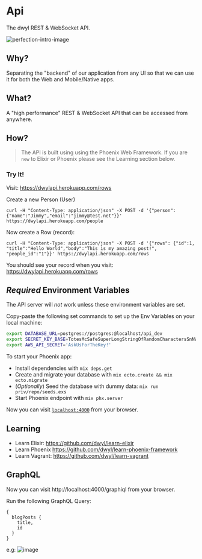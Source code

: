 # Api

The dwyl REST &amp; WebSocket API.

![perfection-intro-image](https://cloud.githubusercontent.com/assets/194400/8255483/2fc78e6c-1698-11e5-8c27-d1b9db99f020.png)

## Why?

Separating the "backend" of our application from any UI
so that we can use it for both the Web and Mobile/Native apps.

## What?

A "high performance" REST & WebSocket API
that can be accessed from anywhere.

<!--
## Who?

Anyone building an app for the @dwyl platform.
Or, anyone who want's their own easy to deploy/scale "backend".
-->

## How?

> The API is built using using the Phoenix Web Framework.
If you are `new` to Elixir or Phoenix please
see the Learning section below.

### Try It!

Visit: https://dwylapi.herokuapp.com/rows

Create a new Person (User)
```
curl -H "Content-Type: application/json" -X POST -d '{"person": {"name":"Jimmy","email":"jimmy@test.net"}}' https://dwylapi.herokuapp.com/people
```

Now create a Row (record):
```
curl -H "Content-Type: application/json" -X POST -d '{"rows": {"id":1, "title":"Hello World","body":"This is my amazing post!", "people_id":"1"}}' https://dwylapi.herokuapp.com/rows
```
You should see your record when you visit:
https://dwylapi.herokuapp.com/rows



## *Required* Environment Variables

The API server will *not* work unless these
environment variables are set.

Copy-paste the following set commands to set up
the Env Variables on your local machine:
```sh
export DATABASE_URL=postgres://postgres:@localhost/api_dev
export SECRET_KEY_BASE=TotesMcSafeSuperLongStringOfRandomCharactersSnNW25bz7s1izRtn06DswDoZEKecCqeCgryjPs
export AWS_API_SECRET='AskUsForTheKey!'
```

To start your Phoenix app:

+ Install dependencies with `mix deps.get`
+ Create and migrate your database with `mix ecto.create && mix ecto.migrate`
+ (_Optionally_) Seed the database with dummy data: `mix run priv/repo/seeds.exs`
+ Start Phoenix endpoint with `mix phx.server`

Now you can visit [`localhost:4000`](http://localhost:4000) from your browser.

<!--

## Send Welcome Email

### Local

```sh
curl --data "email=dwyl.smith+1234@gmail.com" http://localhost:8000/email
```

### heroku

```
curl --data "email=dwyl.smith+1234@gmail.com" https://dwylapi.herokuapp.com/email
```

-->

## Learning

+ Learn Elixir: https://github.com/dwyl/learn-elixir
+ Learn Phoenix https://github.com/dwyl/learn-phoenix-framework
+ Learn Vagrant: https://github.com/dwyl/learn-vagrant


## GraphQL

Now you can visit http://localhost:4000/graphiql from your browser.

Run the following GraphQL Query:
```
{
  blogPosts {
    title,
    id
  }
}
```
e.g:
![image](https://user-images.githubusercontent.com/194400/26842137-afebee5e-4ae3-11e7-9fbc-97f805778a43.png)
